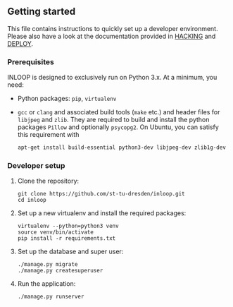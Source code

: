 ## Getting started

This file contains instructions to quickly set up a developer environment.
Please also have a look at the documentation provided in [HACKING](HACKING.md)
and [DEPLOY](DEPLOY.md).

### Prerequisites

INLOOP is designed to exclusively run on Python 3.x. At a minimum, you need:

* Python packages: `pip`, `virtualenv`
* `gcc` or `clang` and associated build tools (`make` etc.) and header files
  for `libjpeg` and `zlib`. They are required to build and install the python
  packages `Pillow` and optionally `psycopg2`. On Ubuntu, you can satisfy this
  requirement with

    ```bash
    apt-get install build-essential python3-dev libjpeg-dev zlib1g-dev
    ```

### Developer setup

1. Clone the repository:

    ```
    git clone https://github.com/st-tu-dresden/inloop.git
    cd inloop
    ```

2. Set up a new virtualenv and install the required packages:

    ```
    virtualenv --python=python3 venv
    source venv/bin/activate
    pip install -r requirements.txt
    ```

3. Set up the database and super user:

    ```
    ./manage.py migrate
    ./manage.py createsuperuser
    ```

4. Run the application:

    ```
    ./manage.py runserver
    ```
